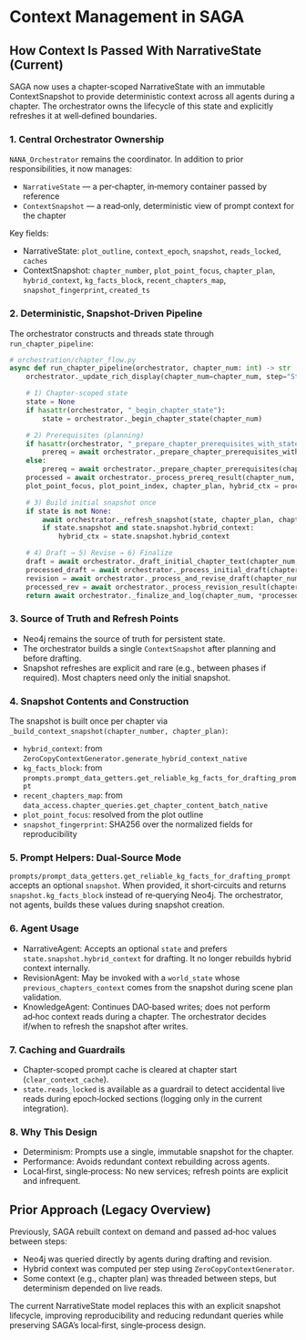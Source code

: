 # Context Management in SAGA

## How Context Is Passed With NarrativeState (Current)

SAGA now uses a chapter‑scoped NarrativeState with an immutable ContextSnapshot to provide deterministic context across all agents during a chapter. The orchestrator owns the lifecycle of this state and explicitly refreshes it at well‑defined boundaries.

### 1. Central Orchestrator Ownership
`NANA_Orchestrator` remains the coordinator. In addition to prior responsibilities, it now manages:
- `NarrativeState` — a per‑chapter, in‑memory container passed by reference
- `ContextSnapshot` — a read‑only, deterministic view of prompt context for the chapter

Key fields:
- NarrativeState: `plot_outline`, `context_epoch`, `snapshot`, `reads_locked`, `caches`
- ContextSnapshot: `chapter_number`, `plot_point_focus`, `chapter_plan`, `hybrid_context`, `kg_facts_block`, `recent_chapters_map`, `snapshot_fingerprint`, `created_ts`

### 2. Deterministic, Snapshot‑Driven Pipeline
The orchestrator constructs and threads state through `run_chapter_pipeline`:

```python
# orchestration/chapter_flow.py
async def run_chapter_pipeline(orchestrator, chapter_num: int) -> str | None:
    orchestrator._update_rich_display(chapter_num=chapter_num, step="Starting Chapter")

    # 1) Chapter-scoped state
    state = None
    if hasattr(orchestrator, "_begin_chapter_state"):
        state = orchestrator._begin_chapter_state(chapter_num)

    # 2) Prerequisites (planning)
    if hasattr(orchestrator, "_prepare_chapter_prerequisites_with_state"):
        prereq = await orchestrator._prepare_chapter_prerequisites_with_state(chapter_num, state)
    else:
        prereq = await orchestrator._prepare_chapter_prerequisites(chapter_num)
    processed = await orchestrator._process_prereq_result(chapter_num, prereq)
    plot_point_focus, plot_point_index, chapter_plan, hybrid_ctx = processed

    # 3) Build initial snapshot once
    if state is not None:
        await orchestrator._refresh_snapshot(state, chapter_plan, chapter_num)
        if state.snapshot and state.snapshot.hybrid_context:
            hybrid_ctx = state.snapshot.hybrid_context

    # 4) Draft → 5) Revise → 6) Finalize
    draft = await orchestrator._draft_initial_chapter_text(chapter_num, plot_point_focus, hybrid_ctx, chapter_plan, state)
    processed_draft = await orchestrator._process_initial_draft(chapter_num, draft)
    revision = await orchestrator._process_and_revise_draft(chapter_num, *processed_draft, plot_point_focus, plot_point_index, hybrid_ctx, chapter_plan, state)
    processed_rev = await orchestrator._process_revision_result(chapter_num, revision)
    return await orchestrator._finalize_and_log(chapter_num, *processed_rev, state)
```

### 3. Source of Truth and Refresh Points
- Neo4j remains the source of truth for persistent state.
- The orchestrator builds a single `ContextSnapshot` after planning and before drafting.
- Snapshot refreshes are explicit and rare (e.g., between phases if required). Most chapters need only the initial snapshot.

### 4. Snapshot Contents and Construction
The snapshot is built once per chapter via `_build_context_snapshot(chapter_number, chapter_plan)`:
- `hybrid_context`: from `ZeroCopyContextGenerator.generate_hybrid_context_native`
- `kg_facts_block`: from `prompts.prompt_data_getters.get_reliable_kg_facts_for_drafting_prompt`
- `recent_chapters_map`: from `data_access.chapter_queries.get_chapter_content_batch_native`
- `plot_point_focus`: resolved from the plot outline
- `snapshot_fingerprint`: SHA256 over the normalized fields for reproducibility

### 5. Prompt Helpers: Dual‑Source Mode
`prompts/prompt_data_getters.get_reliable_kg_facts_for_drafting_prompt` accepts an optional `snapshot`. When provided, it short‑circuits and returns `snapshot.kg_facts_block` instead of re‑querying Neo4j. The orchestrator, not agents, builds these values during snapshot creation.

### 6. Agent Usage
- NarrativeAgent: Accepts an optional `state` and prefers `state.snapshot.hybrid_context` for drafting. It no longer rebuilds hybrid context internally.
- RevisionAgent: May be invoked with a `world_state` whose `previous_chapters_context` comes from the snapshot during scene plan validation.
- KnowledgeAgent: Continues DAO‑based writes; does not perform ad‑hoc context reads during a chapter. The orchestrator decides if/when to refresh the snapshot after writes.

### 7. Caching and Guardrails
- Chapter‑scoped prompt cache is cleared at chapter start (`clear_context_cache`).
- `state.reads_locked` is available as a guardrail to detect accidental live reads during epoch‑locked sections (logging only in the current integration).

### 8. Why This Design
- Determinism: Prompts use a single, immutable snapshot for the chapter.
- Performance: Avoids redundant context rebuilding across agents.
- Local‑first, single‑process: No new services; refresh points are explicit and infrequent.

## Prior Approach (Legacy Overview)

Previously, SAGA rebuilt context on demand and passed ad‑hoc values between steps:
- Neo4j was queried directly by agents during drafting and revision.
- Hybrid context was computed per step using `ZeroCopyContextGenerator`.
- Some context (e.g., chapter plan) was threaded between steps, but determinism depended on live reads.

The current NarrativeState model replaces this with an explicit snapshot lifecycle, improving reproducibility and reducing redundant queries while preserving SAGA’s local‑first, single‑process design.
